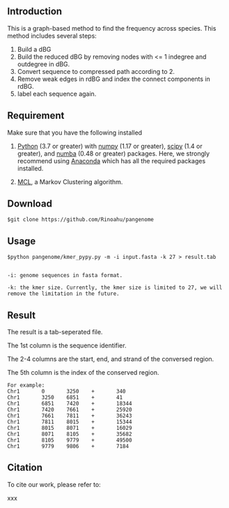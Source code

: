## Introduction
This is a graph-based method to find the frequency across species. This method includes several steps:

1. Build a dBG
2. Build the reduced dBG by removing nodes with <= 1 indegree and outdegree in dBG.
3. Convert sequence to compressed path according to 2.
4. Remove weak edges in rdBG and index the connect components in rdBG.
5. label each sequence again.

## Requirement

Make sure that you have the following installed

1. [Python](https://www.python.org/ "https://www.python.org/") (3.7 or greater) with [numpy](https://numpy.org/, "https://numpy.org/") (1.17 or greater), [scipy](https://www.scipy.org/, "https://www.scipy.org/") (1.4 or greater), and [numba](http://numba.pydata.org "http://numba.pydata.org/") (0.48 or greater) packages. Here, we strongly recommend using [Anaconda](https://www.anaconda.com/ "https://www.anaconda.com/") which has all the required packages installed.

2. [MCL](https://micans.org/mcl "https://micans.org/mcl"), a Markov Clustering algorithm.


## Download

    $git clone https://github.com/Rinoahu/pangenome

<!--## Install and Test

    $cd SwiftOrtho
    $bash ./install.sh
    $cd example
    $bash ./run.sh
-->


## Usage
    $python pangenome/kmer_pypy.py -m -i input.fasta -k 27 > result.tab


    -i: genome sequences in fasta format.

    -k: the kmer size. Currently, the kmer size is limited to 27, we will remove the limitation in the future.


## Result
The result is a tab-seperated file.

The 1st column is the sequence identifier.

The 2-4 columns are the start, end, and strand of the conversed region.

The 5th column is the index of the conserved region.

    For example:
    Chr1       0       3250    +       340
    Chr1       3250    6851    +       41
    Chr1       6851    7420    +       18344
    Chr1       7420    7661    +       25920
    Chr1       7661    7811    +       36243
    Chr1       7811    8015    +       15344
    Chr1       8015    8071    +       16029
    Chr1       8071    8105    +       35682
    Chr1       8105    9779    +       49500
    Chr1       9779    9806    +       7184



## Citation

To cite our work, please refer to:

xxx
